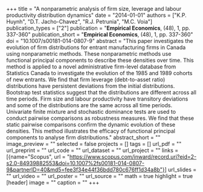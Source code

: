 +++
title = "A nonparametric analysis of firm size, leverage and labour productivity distribution dynamics"
date = "2014-01-01"
authors = ["K.P. Huynh", "D.T. Jacho-Chavez", "R.J. Petrunia", "M.C. Voia"]
publication_types = ["2"]
publication = "**Empirical Economics**, (48), 1, pp. 337-360"
publication_short = "**Empirical Economics**, (48), 1, pp. 337-360"
doi = "10.1007/s00181-014-0807-9"
abstract = "This paper investigates the evolution of firm distributions for entrant manufacturing firms in Canada using nonparametric methods. These nonparametric methods use functional principal components to describe these densities over time. This method is applied to a novel administrative firm-level database from Statistics Canada to investigate the evolution of the 1985 and 1989 cohorts of new entrants. We find that firm leverage (debt-to-asset ratio) distributions have persistent deviations from the initial distributions. Bootstrap test statistics suggest that the distributions are different across all time periods. Firm size and labour productivity have transitory deviations and some of the distributions are the same across all time periods. Univariate finite mixture and stochastic dominance tests are used to conduct pairwise comparisons as robustness measures. We find that these static pairwise comparisons confirm the dynamic evolution of these densities. This method illustrates the efficacy of functional principal components to analyse firm distributions."
abstract_short = ""
image_preview = ""
selected = false
projects = []
tags = []
url_pdf = ""
url_preprint = ""
url_code = ""
url_dataset = ""
url_project = ""
links = [{name="Scopus", url = "https://www.scopus.com/inward/record.uri?eid=2-s2.0-84939882553&doi=10.1007%2fs00181-014-0807-9&partnerID=40&md5=fee3f34e44f36bdd780c676ff1d34a8b"}]
url_slides = ""
url_video = ""
url_poster = ""
url_source = ""
math = true
highlight = true
[header]
image = ""
caption = ""
+++
